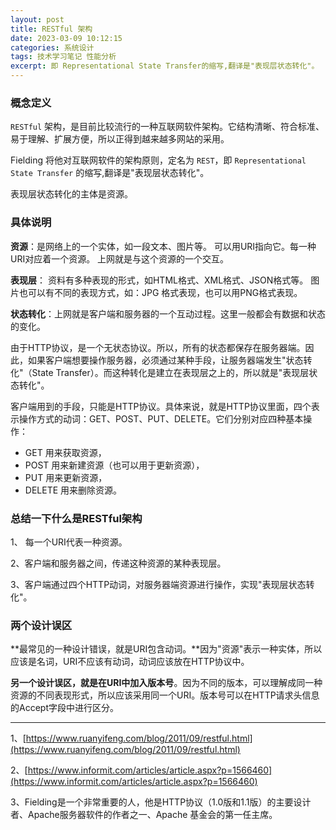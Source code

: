 ```yaml
---
layout: post
title: RESTful 架构
date: 2023-03-09 10:12:15
categories: 系统设计
tags: 技术学习笔记 性能分析
excerpt: 即 Representational State Transfer的缩写,翻译是"表现层状态转化"。
---
```


### 概念定义

`RESTful` 架构，是目前比较流行的一种互联网软件架构。它结构清晰、符合标准、易于理解、扩展方便，所以正得到越来越多网站的采用。

Fielding 将他对互联网软件的架构原则，定名为 `REST`，即 `Representational State Transfer` 的缩写,翻译是"表现层状态转化"。

表现层状态转化的主体是资源。 

### 具体说明

**资源**：是网络上的一个实体，如一段文本、图片等。 可以用URI指向它。每一种URI对应着一个资源。 上网就是与这个资源的一个交互。 

**表现层**： 资料有多种表现的形式，如HTML格式、XML格式、JSON格式等。 图片也可以有不同的表现方式，如：JPG 格式表现，也可以用PNG格式表现。 

**状态转化**：上网就是客户端和服务器的一个互动过程。这里一般都会有数据和状态的变化。

由于HTTP协议，是一个无状态协议。所以，所有的状态都保存在服务器端。因此，如果客户端想要操作服务器，必须通过某种手段，让服务器端发生"状态转化"（State Transfer）。而这种转化是建立在表现层之上的，所以就是"表现层状态转化"。

客户端用到的手段，只能是HTTP协议。具体来说，就是HTTP协议里面，四个表示操作方式的动词：GET、POST、PUT、DELETE。它们分别对应四种基本操作：

- GET 用来获取资源，
- POST 用来新建资源（也可以用于更新资源），
- PUT 用来更新资源，
- DELETE 用来删除资源。
  

### 总结一下什么是RESTful架构

1、 每一个URI代表一种资源。

2、客户端和服务器之间，传递这种资源的某种表现层。 

3、客户端通过四个HTTP动词，对服务器端资源进行操作，实现"表现层状态转化"。

### 两个设计误区

**最常见的一种设计错误，就是URI包含动词。**因为"资源"表示一种实体，所以应该是名词，URI不应该有动词，动词应该放在HTTP协议中。

**另一个设计误区，就是在URI中加入版本号**。因为不同的版本，可以理解成同一种资源的不同表现形式，所以应该采用同一个URI。版本号可以在HTTP请求头信息的Accept字段中进行区分。

----

1、[https://www.ruanyifeng.com/blog/2011/09/restful.html](https://www.ruanyifeng.com/blog/2011/09/restful.html)

2、[https://www.informit.com/articles/article.aspx?p=1566460](https://www.informit.com/articles/article.aspx?p=1566460)

3、Fielding是一个非常重要的人，他是HTTP协议（1.0版和1.1版）的主要设计者、Apache服务器软件的作者之一、Apache 基金会的第一任主席。